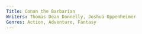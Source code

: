 ```yaml
---
Title: Conan the Barbarian
Writers: Thomas Dean Donnelly, Joshua Oppenheimer
Genres: Action, Adventure, Fantasy
---
```


